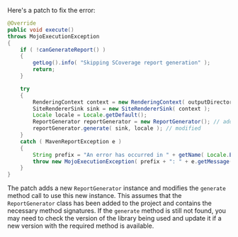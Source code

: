 Here's a patch to fix the error:

```java
@Override
public void execute()
throws MojoExecutionException
{
    if ( !canGenerateReport() )
    {
        getLog().info( "Skipping SCoverage report generation" );
        return;
    }

    try
    {
        RenderingContext context = new RenderingContext( outputDirectory, getOutputName() + ".html" );
        SiteRendererSink sink = new SiteRendererSink( context );
        Locale locale = Locale.getDefault();
        ReportGenerator reportGenerator = new ReportGenerator(); // added
        reportGenerator.generate( sink, locale ); // modified
    }
    catch ( MavenReportException e )
    {
        String prefix = "An error has occurred in " + getName( Locale.ENGLISH ) + " report generation";
        throw new MojoExecutionException( prefix + ": " + e.getMessage(), e );
    }
}
```

The patch adds a new `ReportGenerator` instance and modifies the `generate` method call to use this new instance. This assumes that the `ReportGenerator` class has been added to the project and contains the necessary method signatures. If the `generate` method is still not found, you may need to check the version of the library being used and update it if a new version with the required method is available.